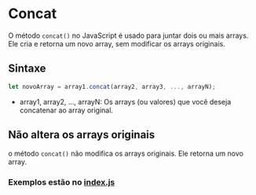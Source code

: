 # Concat
O método `concat()` no JavaScript é usado para juntar dois ou mais arrays. Ele cria e retorna um novo array, sem modificar os arrays originais.

## Sintaxe
```js
let novoArray = array1.concat(array2, array3, ..., arrayN);
```

- array1, array2, ..., arrayN: Os arrays (ou valores) que você deseja concatenar ao array original.

## Não altera os arrays originais
o método `concat()` não modifica os arrays originais. Ele retorna um novo array.

### Exemplos estão no [index.js]() 
